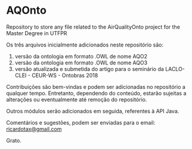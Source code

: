 # AQOnto
Repository to store any file related to the AirQualityOnto project for the Master Degree in UTFPR

Os três arquivos inicialmente adicionados neste repositório são:
1. versão da ontologia em formato .OWL de nome AQO2
2. versão da ontologia em formato .OWL de nome AQO3
3. versão atualizada e submetida do artigo para o seminário da LACLO-CLEI - CEUR-WS - Ontobras 2018

Contribuições são bem-vindas e podem ser adicionadas no repositório a qualquer tempo. 
Entretanto, dependendo do conteúdo, estarão sujeitas a alterações ou eventualmente até remoção do repositório.

Outros módulos serão adicionados em seguida, referentes à API Java.

Comentários e sugestões, podem ser enviadas para o email: ricardotax@gmail.com

Grato.
